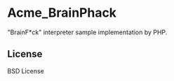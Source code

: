 Acme_BrainPhack
===============

\"BrainF*ck\" interpreter sample implementation by PHP.

## License
BSD License